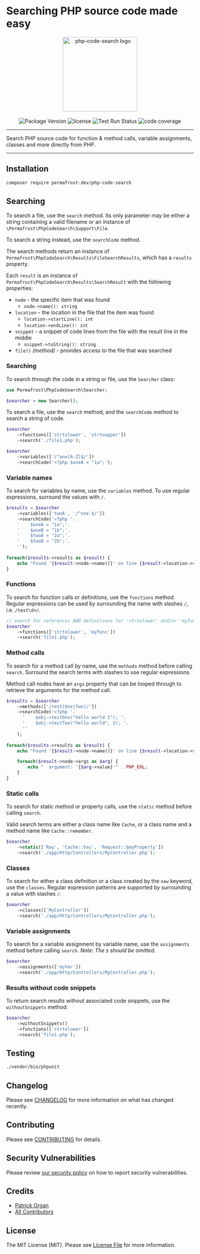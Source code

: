 # Searching PHP source code made easy

<p align="center">
    <img src="https://static.permafrost.dev/images/php-code-search/php-code-search-logo.png" alt="php-code-search logo" height="200" style="block">
    <br><br>
    <img src="https://img.shields.io/github/v/release/permafrost-dev/php-code-search.svg?sort=semver&logo=github&" alt="Package Version">
    <img src="https://img.shields.io/github/license/permafrost-dev/php-code-search.svg?logo=opensourceinitiative&" alt="license">
    <img src="https://github.com/permafrost-dev/php-code-search/actions/workflows/run-tests.yml/badge.svg?branch=main" alt="Test Run Status">
    <img src="https://codecov.io/gh/permafrost-dev/php-code-search/branch/main/graph/badge.svg" alt="code coverage">
</p>

---

Search PHP source code for function & method calls, variable assignments, classes and more directly from PHP.

---

## Installation

```bash
composer require permafrost-dev/php-code-search
```

## Searching

To search a file, use the `search` method.  Its only parameter may be either a string containing a valid filename or an instance of `\Permafrost\PhpCodeSearch\Support\File`.

To search a string instead, use the `searchCode` method.

The search methods return an instance of `Permafrost\PhpCodeSearch\Results\FileSearchResults`, which has a `results` property.  

Each `result` is an instance of `Permafrost\PhpCodeSearch\Results\SearchResult` with the following properties:

- `node` - the specific item that was found
  - `node->name(): string`
- `location` - the location in the file that the item was found
  - `location->startLine(): int`
  - `location->endLine(): int`
- `snippet` - a snippet of code lines from the file with the result line in the middle
  - `snippet->toString(): string`
- `file()` _(method)_ - provides access to the file that was searched

### Searching

To search through the code in a string or file, use the `Searcher` class:

```php
use Permafrost\PhpCodeSearch\Searcher;

$searcher = new Searcher();
```

To search a file, use the `search` method, and the `searchCode` method to search a string of code.

```php
$searcher
    ->functions(['strtolower', 'strtoupper'])
    ->search('./file1.php');

$searcher
    ->variables(['/^one[A-Z]$/'])
    ->searchCode('<?php $oneA = "1a";');
```

### Variable names

To search for variables by name, use the `variables` method.  To use regular expressions, surround the values with `/`.

```php
$results = $searcher
    ->variables(['twoA', '/^one.$/'])
    ->searchCode('<?php '.
    '    $oneA = "1a";'.
    '    $oneB = "1b";'.
    '    $twoA = "2a";'.
    '    $twoB = "2b";'.
    '');
    
foreach($results->results as $result) {
    echo "Found '{$result->node->name()}' on line {$result->location->startLine}" . PHP_EOL;
}
```

### Functions

To search for function calls or definitions, use the `functions` method.  Regular expressions can be used by surrounding the name with slashes `/`, i.e. `/test\d+/`.

```php
// search for references AND definitions for 'strtolower' and/or 'myfunc'
$searcher
    ->functions(['strtolower', 'myfunc'])
    ->search('file1.php');
```

### Method calls

To search for a method call by name, use the `methods` method before calling `search`.  Surround the search terms with slashes to use regular expressions.

Method call nodes have an `args` property that can be looped through to retrieve the arguments for the method call.

```php
$results = $searcher
    ->methods(['/test(One|Two)/'])
    ->searchCode('<?php '.
      '    $obj->testOne("hello world 1"); '.
      '    $obj->testTwo("hello world", 2); '.
      ''
    );
    
foreach($results->results as $result) {
    echo "Found '{$result->node->name()}' on line {$result->location->startLine}" . PHP_EOL;

    foreach($result->node->args as $arg) {
        echo "  argument: '{$arg->value}'" . PHP_EOL;
    }
}
```

### Static calls

To search for static method or property calls, use the `static` method before calling `search`.

Valid search terms are either a class name like `Cache`, or a class name and a method name like `Cache::remember`. 

```php
$searcher
    ->static(['Ray', 'Cache::has', 'Request::$myProperty'])
    ->search('./app/Http/Controllers/MyController.php');
```

### Classes

To search for either a class definition or a class created by the `new` keyword, use the `classes`. Regular expression patterns are supported by surrounding a value with slashes `/`.

```php
$searcher
    ->classes(['MyController'])
    ->search('./app/Http/Controllers/MyController.php');
```

### Variable assignments

To search for a variable assignment by variable name, use the `assignments` method before calling `search`. _Note: The `$` should be omitted._

```php
$searcher
    ->assignments(['myVar'])
    ->search('./app/Http/Controllers/MyController.php');
```

### Results without code snippets

To return search results without associated code snippets, use the `withoutSnippets` method:

```php
$searcher
    ->withoutSnippets()
    ->functions(['strtolower'])
    ->search('file1.php');
```


## Testing

```bash
./vendor/bin/phpunit
```

## Changelog

Please see [CHANGELOG](CHANGELOG.md) for more information on what has changed recently.

## Contributing

Please see [CONTRIBUTING](.github/CONTRIBUTING.md) for details.

## Security Vulnerabilities

Please review [our security policy](../../security/policy) on how to report security vulnerabilities.

## Credits

- [Patrick Organ](https://github.com/patinthehat)
- [All Contributors](../../contributors)

## License

The MIT License (MIT). Please see [License File](LICENSE.md) for more information.
